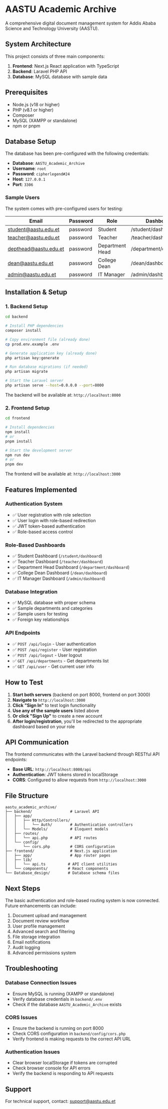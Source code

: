 # AASTU Academic Archive

A comprehensive digital document management system for Addis Ababa Science and Technology University (AASTU).

## System Architecture

This project consists of three main components:

1. **Frontend**: Next.js React application with TypeScript
2. **Backend**: Laravel PHP API
3. **Database**: MySQL database with sample data

## Prerequisites

- Node.js (v18 or higher)
- PHP (v8.1 or higher)
- Composer
- MySQL (XAMPP or standalone)
- npm or pnpm

## Database Setup

The database has been pre-configured with the following credentials:
- **Database**: `AASTU_Academic_Archive`
- **Username**: `root`
- **Password**: `cipherlegend#24`
- **Host**: `127.0.0.1`
- **Port**: `3306`

### Sample Users

The system comes with pre-configured users for testing:

| Email | Password | Role | Dashboard |
|-------|----------|------|-----------|
| student@aastu.edu.et | password | Student | /student/dashboard |
| teacher@aastu.edu.et | password | Teacher | /teacher/dashboard |
| depthead@aastu.edu.et | password | Department Head | /department/dashboard |
| dean@aastu.edu.et | password | College Dean | /dean/dashboard |
| admin@aastu.edu.et | password | IT Manager | /admin/dashboard |

## Installation & Setup

### 1. Backend Setup

```bash
cd backend

# Install PHP dependencies
composer install

# Copy environment file (already done)
cp prod.env.example .env

# Generate application key (already done)
php artisan key:generate

# Run database migrations (if needed)
php artisan migrate

# Start the Laravel server
php artisan serve --host=0.0.0.0 --port=8000
```

The backend will be available at: `http://localhost:8000`

### 2. Frontend Setup

```bash
cd frontend

# Install dependencies
npm install
# or
pnpm install

# Start the development server
npm run dev
# or
pnpm dev
```

The frontend will be available at: `http://localhost:3000`

## Features Implemented

### Authentication System
- ✅ User registration with role selection
- ✅ User login with role-based redirection
- ✅ JWT token-based authentication
- ✅ Role-based access control

### Role-Based Dashboards
- ✅ Student Dashboard (`/student/dashboard`)
- ✅ Teacher Dashboard (`/teacher/dashboard`)
- ✅ Department Head Dashboard (`/department/dashboard`)
- ✅ College Dean Dashboard (`/dean/dashboard`)
- ✅ IT Manager Dashboard (`/admin/dashboard`)

### Database Integration
- ✅ MySQL database with proper schema
- ✅ Sample departments and categories
- ✅ Sample users for testing
- ✅ Foreign key relationships

### API Endpoints
- ✅ `POST /api/login` - User authentication
- ✅ `POST /api/register` - User registration
- ✅ `POST /api/logout` - User logout
- ✅ `GET /api/departments` - Get departments list
- ✅ `GET /api/user` - Get current user info

## How to Test

1. **Start both servers** (backend on port 8000, frontend on port 3000)
2. **Navigate to** `http://localhost:3000`
3. **Click "Sign In"** to test login functionality
4. **Use any of the sample users** listed above
5. **Or click "Sign Up"** to create a new account
6. **After login/registration**, you'll be redirected to the appropriate dashboard based on your role

## API Communication

The frontend communicates with the Laravel backend through RESTful API endpoints:

- **Base URL**: `http://localhost:8000/api`
- **Authentication**: JWT tokens stored in localStorage
- **CORS**: Configured to allow requests from `http://localhost:3000`

## File Structure

```
aastu_academic_archive/
├── backend/                 # Laravel API
│   ├── app/
│   │   ├── Http/Controllers/
│   │   │   └── Auth/        # Authentication controllers
│   │   └── Models/          # Eloquent models
│   ├── routes/
│   │   └── api.php          # API routes
│   └── config/
│       └── cors.php         # CORS configuration
├── frontend/                # Next.js application
│   ├── app/                 # App router pages
│   ├── lib/
│   │   └── api.ts          # API client utilities
│   └── components/         # React components
└── Database_design/        # Database schema files
```

## Next Steps

The basic authentication and role-based routing system is now connected. Future enhancements can include:

1. Document upload and management
2. Document review workflow
3. User profile management
4. Advanced search and filtering
5. File storage integration
6. Email notifications
7. Audit logging
8. Advanced permissions system

## Troubleshooting

### Database Connection Issues
- Ensure MySQL is running (XAMPP or standalone)
- Verify database credentials in `backend/.env`
- Check if the database `AASTU_Academic_Archive` exists

### CORS Issues
- Ensure the backend is running on port 8000
- Check CORS configuration in `backend/config/cors.php`
- Verify frontend is making requests to the correct API URL

### Authentication Issues
- Clear browser localStorage if tokens are corrupted
- Check browser console for API errors
- Verify the backend is responding to API requests

## Support

For technical support, contact: support@aastu.edu.et
